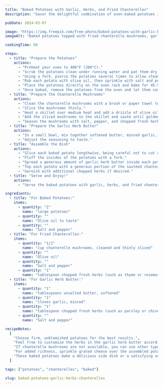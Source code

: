```yaml
---
title: "Baked Potatoes with Garlic, Herbs, and Fried Chanterelles"
description: "Savor the delightful combination of oven-baked potatoes infused with garlic and herbs, complemented by a crispy topping of fried chanterelle mushrooms."

pubDate: 2024-03-07

image: "https://img.freepik.com/free-photo/baked-potatoes-with-garlic-herbs-fried-chanterelles-cast-iron-skillet_2829-17403.jpg?t=st=1727546127~exp=1727549727~hmac=89659857ee54a562064fcaaa018150433d43a097f839a07743bc97a87d8d2ac9&w=826"
imageAlt: "Baked potatoes topped with fried chanterelle mushrooms, garlic, and herbs"

cookingTime: 60

steps:
  - title: "Prepare the Potatoes"
    actions:
      - "Preheat your oven to 400°F (200°C)."
      - "Scrub the potatoes clean under running water and pat them dry with a kitchen towel."
      - "Using a fork, pierce the potatoes several times to allow steam to escape during baking."
      - "Rub each potato with olive oil, then sprinkle with salt and pepper."
      - "Place the potatoes directly on the oven rack and bake for 45-50 minutes, or until tender when pierced with a fork."
      - "Once baked, remove the potatoes from the oven and let them cool slightly."
  - title: "Prepare the Chanterelle Mushrooms"
    actions:
      - "Clean the chanterelle mushrooms with a brush or paper towel to remove any dirt."
      - "Slice the mushrooms thinly."
      - "Heat a skillet over medium heat and add a drizzle of olive oil."
      - "Add the sliced mushrooms to the skillet and sauté until golden brown and crispy, about 5-7 minutes."
      - "Season the mushrooms with salt, pepper, and chopped fresh herbs such as thyme or rosemary. Set aside."
  - title: "Prepare the Garlic Herb Butter"
    actions:
      - "In a small bowl, mix together softened butter, minced garlic, chopped fresh herbs (such as parsley or chives), salt, and pepper."
      - "Adjust the seasoning to taste."
  - title: "Assemble the Dish"
    actions:
      - "Slice each baked potato lengthwise, being careful not to cut all the way through."
      - "Fluff the insides of the potatoes with a fork."
      - "Spread a generous amount of garlic herb butter inside each potato."
      - "Top each potato with a generous portion of the sautéed chanterelle mushrooms."
      - "Garnish with additional chopped herbs if desired."
  - title: "Serve and Enjoy!"
    actions:
      - "Serve the baked potatoes with garlic, herbs, and fried chanterelles immediately, while still hot and crispy."

ingredients:
  - title: "For Baked Potatoes:"
    items:
      - quantity: "2"
        name: "large potatoes"
      - quantity: ""
        name: "Olive oil to taste"
      - quantity: ""
        name: "Salt and pepper"
  - title: "For Fried Chanterelles:"
    items:
      - quantity: "1/2"
        name: "cup chanterelle mushrooms, cleaned and thinly sliced"
      - quantity: ""
        name: "Olive oil"
      - quantity: ""
        name: "Salt and pepper"
      - quantity: "1"
        name: "tablespoon chopped fresh herbs (such as thyme or rosemary)"
  - title: "For Garlic Herb Butter:"
    items:
      - quantity: "1"
        name: "tablespoons unsalted butter, softened"
      - quantity: "1"
        name: "cloves garlic, minced"
      - quantity: "1"
        name: "tablespoon chopped fresh herbs (such as parsley or chives)"
      - quantity: ""
        name: "Salt and pepper"

recipeNotes:
  [
    "Choose firm, unblemished potatoes for the best results.",
    "Feel free to customize the herbs in the garlic herb butter according to your preference.",
    "If chanterelle mushrooms are not available, you can use other types of mushrooms such as cremini or shiitake.",
    "For added richness, sprinkle grated cheese over the assembled potatoes before serving.",
    "These baked potatoes make a delicious side dish or a satisfying vegetarian main course.",
  ]

tags: ["potatoes", "chanterelles", "baked"]

slug: baked-potatoes-garlic-herbs-chanterelles
---
```


